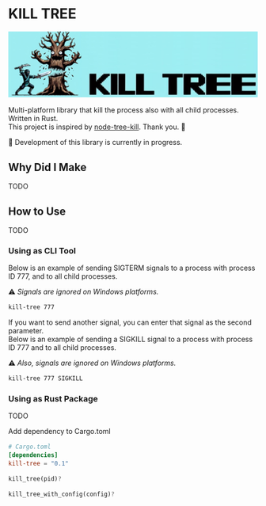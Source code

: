 # KILL TREE

![logo](docs/images/logo.jpg)

Multi-platform library that kill the process also with all child processes. Written in Rust.  
This project is inspired by [node-tree-kill](https://github.com/pkrumins/node-tree-kill).  Thank you. 🤟  

🚧 Development of this library is currently in progress.  

## Why Did I Make

TODO

## How to Use

TODO

### Using as CLI Tool

Below is an example of sending SIGTERM signals to a process with process ID 777, and to all child processes.  

⚠️ _Signals are ignored on Windows platforms._

```sh
kill-tree 777
```

If you want to send another signal, you can enter that signal as the second parameter.  
Below is an example of sending a SIGKILL signal to a process with process ID 777 and to all child processes.  

⚠️ _Also, signals are ignored on Windows platforms._

```sh
kill-tree 777 SIGKILL
```

### Using as Rust Package

TODO

Add dependency to Cargo.toml

```toml
# Cargo.toml
[dependencies]
kill-tree = "0.1"
```

```rust
kill_tree(pid)?
```

```rust
kill_tree_with_config(config)?
```
